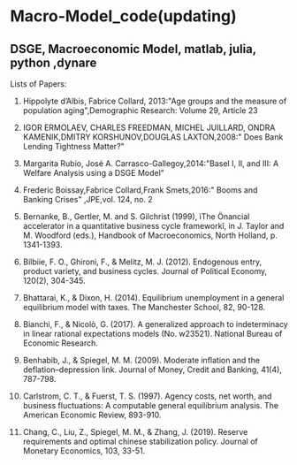 # Macro-Model_code(updating)
## DSGE, Macroeconomic Model, matlab, julia, python ,dynare
Lists of Papers:

1. Hippolyte d’Albis, Fabrice Collard, 2013:"Age groups and the measure of population aging",Demographic Research: Volume 29, Article 23

2. IGOR ERMOLAEV, CHARLES FREEDMAN, MICHEL JUILLARD, ONDRA KAMENIK,DMITRY KORSHUNOV,DOUGLAS LAXTON,2008:" Does Bank Lending Tightness Matter?"

3. Margarita Rubio, José A. Carrasco-Gallegoy,2014:"Basel I, II, and III: A Welfare Analysis using a DSGE Model"

4. Frederic Boissay,Fabrice Collard,Frank Smets,2016:" Booms and Banking Crises" ,JPE,vol. 124, no. 2

5. Bernanke, B., Gertler, M. and S. Gilchrist (1999), ìThe Önancial accelerator in a quantitative business cycle frameworkî, in J. Taylor and M. Woodford (eds.), Handbook of Macroeconomics, North Holland, p. 1341-1393.

6. Bilbiie, F. O., Ghironi, F., & Melitz, M. J. (2012). Endogenous entry, product variety, and business cycles. Journal of Political Economy, 120(2), 304-345.

7. Bhattarai, K., & Dixon, H. (2014). Equilibrium unemployment in a general equilibrium model with taxes. The Manchester School, 82, 90-128.

8. Bianchi, F., & Nicolò, G. (2017). A generalized approach to indeterminacy in linear rational expectations models (No. w23521). National Bureau of Economic Research.

9. Benhabib, J., & Spiegel, M. M. (2009). Moderate inflation and the deflation–depression link. Journal of Money, Credit and Banking, 41(4), 787-798.

10. Carlstrom, C. T., & Fuerst, T. S. (1997). Agency costs, net worth, and business fluctuations: A computable general equilibrium analysis. The American Economic Review, 893-910.

11. Chang, C., Liu, Z., Spiegel, M. M., & Zhang, J. (2019). Reserve requirements and optimal chinese stabilization policy. Journal of Monetary Economics, 103, 33-51.
